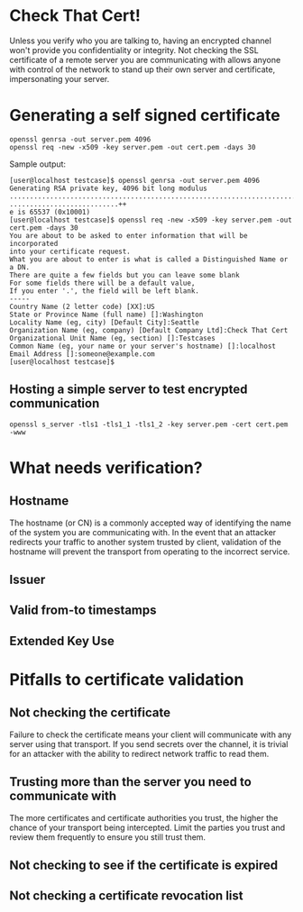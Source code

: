 Check That Cert!
=============

Unless you verify who you are talking to, having an encrypted channel won't provide you confidentiality or integrity. Not checking the SSL certificate of a remote server you are communicating with allows anyone with control of the network to stand up their own server and certificate, impersonating your server.

# Generating a self signed certificate

````
openssl genrsa -out server.pem 4096
openssl req -new -x509 -key server.pem -out cert.pem -days 30
````

Sample output:

````
[user@localhost testcase]$ openssl genrsa -out server.pem 4096
Generating RSA private key, 4096 bit long modulus
....................................................................................++
...........................++
e is 65537 (0x10001)
[user@localhost testcase]$ openssl req -new -x509 -key server.pem -out cert.pem -days 30
You are about to be asked to enter information that will be incorporated
into your certificate request.
What you are about to enter is what is called a Distinguished Name or a DN.
There are quite a few fields but you can leave some blank
For some fields there will be a default value,
If you enter '.', the field will be left blank.
-----
Country Name (2 letter code) [XX]:US
State or Province Name (full name) []:Washington
Locality Name (eg, city) [Default City]:Seattle
Organization Name (eg, company) [Default Company Ltd]:Check That Cert
Organizational Unit Name (eg, section) []:Testcases
Common Name (eg, your name or your server's hostname) []:localhost
Email Address []:someone@example.com
[user@localhost testcase]$ 
````

## Hosting a simple server to test encrypted communication

````
openssl s_server -tls1 -tls1_1 -tls1_2 -key server.pem -cert cert.pem -www
````


# What needs verification?

## Hostname

The hostname (or CN) is a commonly accepted way of identifying the name of the system you are communicating with. In the event that an attacker redirects your traffic to another system trusted by client, validation of the hostname will prevent the transport from operating to the incorrect service.

## Issuer

## Valid from-to timestamps

## Extended Key Use

# Pitfalls to certificate validation

## Not checking the certificate

Failure to check the certificate means your client will communicate with any server using that transport. If you send secrets over the channel, it is trivial for an attacker with the ability to redirect network traffic to read them.

## Trusting more than the server you need to communicate with

The more certificates and certificate authorities you trust, the higher the chance of your transport being intercepted. Limit the parties you trust and review them frequently to ensure you still trust them. 

## Not checking to see if the certificate is expired

## Not checking a certificate revocation list
